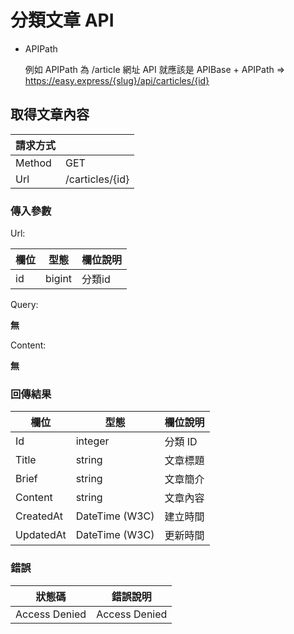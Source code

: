 # 分類文章 API

+ APIPath

  例如 APIPath 為 /article 網址 API 就應該是 APIBase + APIPath => https://easy.express/{slug}/api/carticles/{id}

## 取得文章內容

|請求方式||
|--------|-----|
| Method | GET |
| Url    | /carticles/{id} |

### 傳入參數

Url:

| 欄位  | 型態 | 欄位說明 |
|-------|------| -------- |
| id | bigint | 分類id |


Query:

**無**

Content:

**無**

### 回傳結果
| 欄位  | 型態 | 欄位說明 |
|-------|------|----------|
| Id | integer | 分類 ID |
| Title | string | 文章標題 |
| Brief | string | 文章簡介 |
| Content | string | 文章內容 |
| CreatedAt | DateTime (W3C) | 建立時間 |
| UpdatedAt | DateTime (W3C) | 更新時間 |

### 錯誤
| 狀態碼  | 錯誤說明 |
|---------|----------|
| Access Denied | Access Denied |